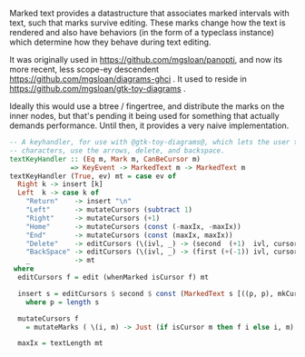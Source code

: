 Marked text provides a datastructure that associates marked intervals with text,
such that marks survive editing.  These marks change how the text is rendered
and also have behaviors (in the form of a typeclass instance) which determine
how they behave during text editing.

It was originally used in https://github.com/mgsloan/panopti, and now its more
recent, less scope-ey descendent https://github.com/mgsloan/diagrams-ghci .
It used to reside in https://github.com/mgsloan/gtk-toy-diagrams .

Ideally this would use a btree / fingertree, and distribute the marks on the
inner nodes, but that's pending it being used for something that actually
demands performance.  Until then, it provides a very naive implementation.


```haskell
-- A keyhandler, for use with @gtk-toy-diagrams@, which lets the user type
-- characters, use the arrows, delete, and backspace. 
textKeyHandler :: (Eq m, Mark m, CanBeCursor m)
               => KeyEvent -> MarkedText m -> MarkedText m
textKeyHandler (True, ev) mt = case ev of
  Right k -> insert [k]
  Left  k -> case k of
    "Return"    -> insert "\n"
    "Left"      -> mutateCursors (subtract 1)
    "Right"     -> mutateCursors (+1)
    "Home"      -> mutateCursors (const (-maxIx, -maxIx))
    "End"       -> mutateCursors (const (maxIx, maxIx))
    "Delete"    -> editCursors (\(ivl, _) -> (second  (+1)  ivl, cursorText))
    "BackSpace" -> editCursors (\(ivl, _) -> (first (+(-1)) ivl, cursorText))
    _           -> mt
 where
  editCursors f = edit (whenMarked isCursor f) mt

  insert s = editCursors $ second $ const (MarkedText s [((p, p), mkCursor)])
    where p = length s

  mutateCursors f
    = mutateMarks ( \(i, m) -> Just (if isCursor m then f i else i, m) ) mt

  maxIx = textLength mt
```
